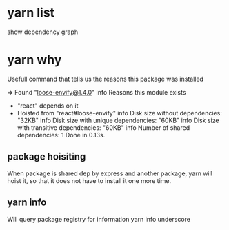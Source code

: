 # yarn list

show dependency graph

# yarn why <dependency>

Usefull command that tells us the reasons this package was installed

=> Found "loose-envify@1.4.0"
info Reasons this module exists

- "react" depends on it
- Hoisted from "react#loose-envify"
  info Disk size without dependencies: "32KB"
  info Disk size with unique dependencies: "60KB"
  info Disk size with transitive dependencies: "60KB"
  info Number of shared dependencies: 1
  Done in 0.13s.

## package hoisiting

When package is shared dep by express and another package, yarn will hoist it, so that it does not have to install it one more time.

## yarn info

Will query package registry for information
yarn info underscore

